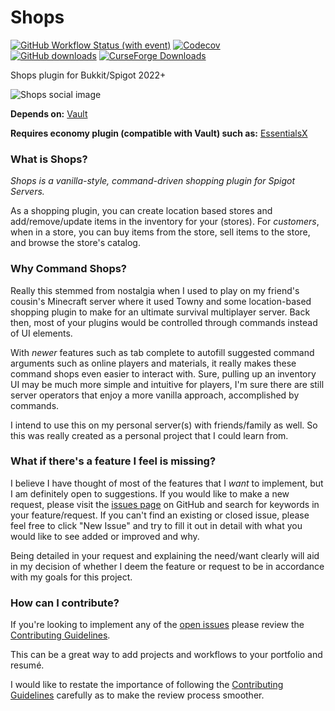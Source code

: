 # Shops
[![GitHub Workflow Status (with event)](https://img.shields.io/github/actions/workflow/status/BrendonButler/Shops/pipeline.yml?logo=github&label=CI%20Pipeline)](https://github.com/BrendonButler/Shops/actions/workflows/pipeline.yml)
[![Codecov](https://img.shields.io/codecov/c/github/BrendonButler/Shops?logo=codecov&logoColor=white&label=Coverage)](https://app.codecov.io/github/BrendonButler/Shops)<br>
[![GitHub downloads](https://img.shields.io/github/downloads/BrendonButler/Shops/total?label=GitHub%20Downloads&logo=github)](https://github.com/BrendonButler/Shops/releases)
[![CurseForge Downloads](https://img.shields.io/curseforge/dt/873479?logo=curseforge&logoColor=white&label=CurseForge%20Downloads&color=f16436)](https://www.curseforge.com/minecraft/bukkit-plugins/command-shops)
<br>
<!--[![CurseForge Game Versions](https://img.shields.io/curseforge/game-versions/873479?label=Available%20for&color=f16436)](https://www.curseforge.com/minecraft/bukkit-plugins/command-shops/files)-->

Shops plugin for Bukkit/Spigot 2022+

![Shops social image](https://repository-images.githubusercontent.com/388618586/2bc0f5a2-80f8-4cc7-859b-962e4d5e773d)

**Depends on:** [Vault](https://github.com/MilkBowl/Vault)

**Requires economy plugin (compatible with Vault) such as:** [EssentialsX](https://github.com/EssentialsX/Essentials)

### What is Shops?
_Shops is a vanilla-style, command-driven shopping plugin for Spigot Servers._

As a shopping plugin, you can create location based stores and add/remove/update items in the inventory for your (stores).
For _customers_, when in a store, you can buy items from the store, sell items to the store, and browse the store's catalog.

### Why Command Shops?
Really this stemmed from nostalgia when I used to play on my friend's cousin's Minecraft server where it used Towny and
some location-based shopping plugin to make for an ultimate survival multiplayer server. Back then, most of your
plugins would be controlled through commands instead of UI elements.

With _newer_ features such as tab complete to autofill suggested command arguments such as online players and
materials, it really makes these command shops even easier to interact with. Sure, pulling up an inventory UI may be
much more simple and intuitive for players, I'm sure there are still server operators that enjoy a more vanilla
approach, accomplished by commands.

I intend to use this on my personal server(s) with friends/family as well. So this was really created as a personal
project that I could learn from.

### What if there's a feature I feel is missing?
I believe I have thought of most of the features that I _want_ to implement, but I am definitely open to suggestions.
If you would like to make a new request, please visit the [issues page](https://github.com/BrendonButler/Shops/issues?q=is%3Aissue)
on GitHub and search for keywords in your feature/request. If you can't find an existing or closed issue, please feel
free to click "New Issue" and try to fill it out in detail with what you would like to see added or improved and why.

Being detailed in your request and explaining the need/want clearly will aid in my decision of whether I deem the
feature or request to be in accordance with my goals for this project.

### How can I contribute?
If you're looking to implement any of the [open issues](https://github.com/BrendonButler/Shops/issues) please review
the [Contributing Guidelines](https://github.com/BrendonButler/Shops/blob/develop/CONTRIBUTING.md).

This can be a great way to add projects and workflows to your portfolio and resumé.

I would like to restate the importance of following the [Contributing Guidelines](https://github.com/BrendonButler/Shops/blob/develop/CONTRIBUTING.md) carefully as to make the review process
smoother.